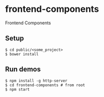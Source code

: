 # frontend-components

Frontend Components

## Setup

```
$ cd public/<some_project>
$ bower install
```

## Run demos

```
$ npm install -g http-server
$ cd frontend-components # from root
$ npm start
```